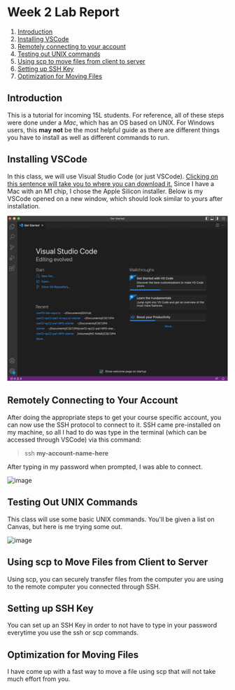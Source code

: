 # Week 2 Lab Report
1. [Introduction](#introduction)
2. [Installing VSCode](#installing-vscode)
3. [Remotely connecting to your account](#remotely-connecting-to-your-account)
4. [Testing out UNIX commands](#testing-out-unix-commands)
5. [Using scp to move files from client to server](#using-scp-to-move-files-from-client-to-server)
6. [Setting up SSH Key](#setting-up-ssh-key)
7. [Optimization for Moving Files](#optimization-for-moving-files)


## Introduction
This is a tutorial for incoming 15L students. For reference, all of these steps were done under a *Mac*, which has an OS based on UNIX. For Windows users, this **may not** be the most helpful guide as there are different things you have to install as well as different commands to run.

## Installing VSCode
In this class, we will use Visual Studio Code (or just VSCode). [Clicking on this sentence will take you to where you can download it.](code.visualstudio.com/#alt-downloads) Since I have a Mac with an M1 chip, I chose the Apple Silicon installer. Below is my VSCode opened on a new window, which should look similar to yours after installation.

![image](images/vscodeopened.png)

## Remotely Connecting to Your Account
After doing the appropriate steps to get your course specific account, you can now use the SSH protocol to connect to it. SSH came pre-installed on my machine, so all I had to do was type in the terminal (which can be accessed through VSCode) via this command: 
> ssh **my-account-name-here**

After typing in my password when prompted, I was able to connect.

![image]()

## Testing Out UNIX Commands
This class will use some basic UNIX commands. You'll be given a list on Canvas, but here is me trying some out.

![image]()

## Using scp to Move Files from Client to Server
Using scp, you can securely transfer files from the computer you are using to the remote computer you connected through SSH. 

## Setting up SSH Key
You can set up an SSH Key in order to not have to type in your password everytime you use the ssh or scp commands.

## Optimization for Moving Files
I have come up with a fast way to move a file using scp that will not take much effort from you. 